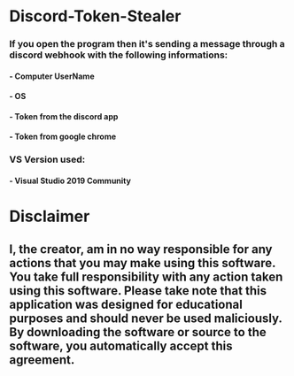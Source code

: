 # Discord-Token-Stealer

### If you open the program then it's sending a message through a discord webhook with the following informations:
#### - Computer UserName
#### - OS
#### - Token from the discord app
#### - Token from google chrome

### VS Version used:
#### - Visual Studio 2019 Community

# Disclaimer
## I, the creator, am in no way responsible for any actions that you may make using this software. You take full responsibility with any action taken using this software. Please take note that this application was designed for educational purposes and should never be used maliciously. By downloading the software or source to the software, you automatically accept this agreement.
